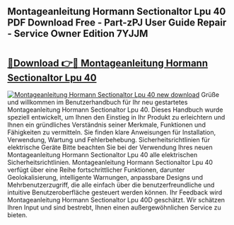 ## Montageanleitung Hormann Sectionaltor Lpu 40 PDF Download Free - Part-zPJ User Guide Repair - Service Owner Edition 7YJJM

# <h2><a href="http://df6fozm.blite.top/?on=Montageanleitung+Hormann+Sectionaltor+Lpu+40">🔗Download 👉🔴 Montageanleitung Hormann Sectionaltor Lpu 40</a></h2>

[![Montageanleitung Hormann Sectionaltor Lpu 40 new download](https://i.imgur.com/lujVjoI.png)](http://df6fozm.blite.top/?on=Montageanleitung+Hormann+Sectionaltor+Lpu+40)
Grüße und willkommen im Benutzerhandbuch für Ihr neu gestartetes Montageanleitung Hormann Sectionaltor Lpu 40. Dieses Handbuch wurde speziell entwickelt, um Ihnen den Einstieg in Ihr Produkt zu erleichtern und Ihnen ein gründliches Verständnis seiner Merkmale, Funktionen und Fähigkeiten zu vermitteln. Sie finden klare Anweisungen für Installation, Verwendung, Wartung und Fehlerbehebung. Sicherheitsrichtlinien für elektrische Geräte Bitte beachten Sie bei der Verwendung Ihres neuen Montageanleitung Hormann Sectionaltor Lpu 40 alle elektrischen Sicherheitsrichtlinien. Montageanleitung Hormann Sectionaltor Lpu 40 verfügt über eine Reihe fortschrittlicher Funktionen, darunter Geolokalisierung, intelligente Warnungen, anpassbare Designs und Mehrbenutzerzugriff, die alle einfach über die benutzerfreundliche und intuitive Benutzeroberfläche gesteuert werden können. Ihr Feedback wird Montageanleitung Hormann Sectionaltor Lpu 40D geschätzt. Wir schätzen Ihren Input und sind bestrebt, Ihnen einen außergewöhnlichen Service zu bieten.
